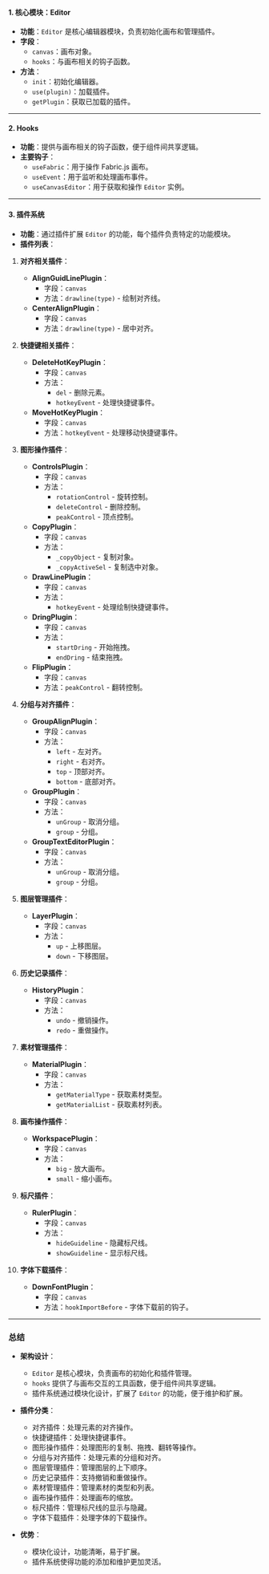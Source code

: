 

#### **1. 核心模块：Editor**
- **功能**：`Editor` 是核心编辑器模块，负责初始化画布和管理插件。
- **字段**：
  - `canvas`：画布对象。
  - `hooks`：与画布相关的钩子函数。
- **方法**：
  - `init`：初始化编辑器。
  - `use(plugin)`：加载插件。
  - `getPlugin`：获取已加载的插件。

---

#### **2. Hooks**
- **功能**：提供与画布相关的钩子函数，便于组件间共享逻辑。
- **主要钩子**：
  - `useFabric`：用于操作 Fabric.js 画布。
  - `useEvent`：用于监听和处理画布事件。
  - `useCanvasEditor`：用于获取和操作 `Editor` 实例。

---

#### **3. 插件系统**
- **功能**：通过插件扩展 `Editor` 的功能，每个插件负责特定的功能模块。
- **插件列表**：

1. **对齐相关插件**：
   - **AlignGuidLinePlugin**：
     - 字段：`canvas`
     - 方法：`drawline(type)` - 绘制对齐线。
   - **CenterAlignPlugin**：
     - 字段：`canvas`
     - 方法：`drawline(type)` - 居中对齐。

2. **快捷键相关插件**：
   - **DeleteHotKeyPlugin**：
     - 字段：`canvas`
     - 方法：
       - `del` - 删除元素。
       - `hotkeyEvent` - 处理快捷键事件。
   - **MoveHotKeyPlugin**：
     - 字段：`canvas`
     - 方法：`hotkeyEvent` - 处理移动快捷键事件。

3. **图形操作插件**：
   - **ControlsPlugin**：
     - 字段：`canvas`
     - 方法：
       - `rotationControl` - 旋转控制。
       - `deleteControl` - 删除控制。
       - `peakControl` - 顶点控制。
   - **CopyPlugin**：
     - 字段：`canvas`
     - 方法：
       - `_copyObject` - 复制对象。
       - `_copyActiveSel` - 复制选中对象。
   - **DrawLinePlugin**：
     - 字段：`canvas`
     - 方法：
       - `hotkeyEvent` - 处理绘制快捷键事件。
   - **DringPlugin**：
     - 字段：`canvas`
     - 方法：
       - `startDring` - 开始拖拽。
       - `endDring` - 结束拖拽。
   - **FlipPlugin**：
     - 字段：`canvas`
     - 方法：`peakControl` - 翻转控制。

4. **分组与对齐插件**：
   - **GroupAlignPlugin**：
     - 字段：`canvas`
     - 方法：
       - `left` - 左对齐。
       - `right` - 右对齐。
       - `top` - 顶部对齐。
       - `bottom` - 底部对齐。
   - **GroupPlugin**：
     - 字段：`canvas`
     - 方法：
       - `unGroup` - 取消分组。
       - `group` - 分组。
   - **GroupTextEditorPlugin**：
     - 字段：`canvas`
     - 方法：
       - `unGroup` - 取消分组。
       - `group` - 分组。

5. **图层管理插件**：
   - **LayerPlugin**：
     - 字段：`canvas`
     - 方法：
       - `up` - 上移图层。
       - `down` - 下移图层。

6. **历史记录插件**：
   - **HistoryPlugin**：
     - 字段：`canvas`
     - 方法：
       - `undo` - 撤销操作。
       - `redo` - 重做操作。

7. **素材管理插件**：
   - **MaterialPlugin**：
     - 字段：`canvas`
     - 方法：
       - `getMaterialType` - 获取素材类型。
       - `getMaterialList` - 获取素材列表。

8. **画布操作插件**：
   - **WorkspacePlugin**：
     - 字段：`canvas`
     - 方法：
       - `big` - 放大画布。
       - `small` - 缩小画布。

9. **标尺插件**：
   - **RulerPlugin**：
     - 字段：`canvas`
     - 方法：
       - `hideGuideline` - 隐藏标尺线。
       - `showGuideline` - 显示标尺线。

10. **字体下载插件**：
    - **DownFontPlugin**：
      - 字段：`canvas`
      - 方法：`hookImportBefore` - 字体下载前的钩子。

---

### **总结**
- **架构设计**：
  - `Editor` 是核心模块，负责画布的初始化和插件管理。
  - `hooks` 提供了与画布交互的工具函数，便于组件间共享逻辑。
  - 插件系统通过模块化设计，扩展了 `Editor` 的功能，便于维护和扩展。

- **插件分类**：
  - 对齐插件：处理元素的对齐操作。
  - 快捷键插件：处理快捷键事件。
  - 图形操作插件：处理图形的复制、拖拽、翻转等操作。
  - 分组与对齐插件：处理元素的分组和对齐。
  - 图层管理插件：管理图层的上下顺序。
  - 历史记录插件：支持撤销和重做操作。
  - 素材管理插件：管理素材的类型和列表。
  - 画布操作插件：处理画布的缩放。
  - 标尺插件：管理标尺线的显示与隐藏。
  - 字体下载插件：处理字体的下载操作。

- **优势**：
  - 模块化设计，功能清晰，易于扩展。
  - 插件系统使得功能的添加和维护更加灵活。
